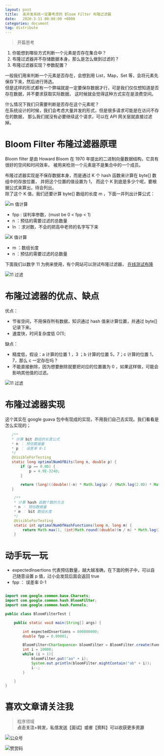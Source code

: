 ```yaml
---
layout: post
title:  高并发系统一定要考虑的 Bloom Filter 布隆过滤器
date:   2020-3-11 00:00:00 +0800
categories: document
tag: distribute
---
```


>开篇思考  
1. 你能想到哪些方式判断一个元素是否存在集合中？
2. 布隆过滤器并不存储数据本身，那么是怎么做到过滤的？
3. 布隆过滤器实现？参数配置？

一般我们用来判断一个元素是否存在，会想到用 List，Map，Set 等，会将元素先保存下来，然后进行筛选。  
但是这样的形式都有一个弊端就是一定要保存数据才行，可是我们仅仅想知道是否存在数据，并不要求获取实际数据，
这时候就会觉得这种方式实在是浪费空间。  

什么情况下我们只需要判断是否存在这个元素呢？  
在系统设计的时候，我们会考虑大量并发的形式，但是很多请求可能是在访问不存在的数据，
那么我们就没有必要继续这个请求，可以在 API 网关层就直接过滤掉。  

# Bloom Filter 布隆过滤器原理

Bloom filter 是由 Howard Bloom 在 1970 年提出的二进制向量数据结构，它具有很好的空间和时间效率，
被用来检测一个元素是不是集合中的一个成员。  

布隆过滤器实现是不保存数据本身，而是通过 K 个 hash 函数来计算在 byte[] 数组中的存放位置，
并把这个位置的值设置为 1， 而这个 K 到底是多少个呢，要根据公式来算出，待会列出。  
除了这个 K 值，我们还要计算 byte[] 数组的长度 m ，下面一并列出计算公式：

![m 值计算](https://torgor.github.io/styles/images/redis/bloom-filter-m-equation.png)  

* fpp : 误判率参数，(must be 0 < fpp < 1)
* n   ：预估的需要过滤的总数量
* ln  ：求对数，不会的把高中老师的名字写下来  

![K 值计算](https://torgor.github.io/styles/images/redis/bloom-filter-k-equation.png)  

* m ：数组长度
* n ：预估的需要过滤的总数量

 下面我们以数字 11 为例来使用，有个网站可以测试布隆过滤器，
 [在线测试布隆](https://www.jasondavies.com/bloomfilter/)
 
 ![11 过滤](https://torgor.github.io/styles/images/redis/bloom-filter-step-11.png)  
 
# 布隆过滤器的优点、缺点  

优点：  
* 节省空间，不用保存所有数据，知识通过 hash 值来计算位置，并通过 byte[] 记录下来。
* 速度快，时间复杂度低 O(1);

缺点：  
* 精度低，假设：a 计算的位置 1 ，3 ；b 计算的位置 5，7；c 计算的位置 1，7，那么 c 一定存在吗？
* 不能直接删除，因为想要删除就要把对应的位置置为 0 ，如果这样做，可能会影响其他值的过滤。

 ![11 过滤](https://torgor.github.io/styles/images/redis/bloom-filter-conflict.png)  
 
 # 布隆过滤器实现
 
 这个其实在 google guava 包中有现成的实现，不用我们自己去实现。我们看看是怎么实现的；
 
 ```java
    /**
    * 计算 bit 数组的长度公式
    * n ： 预估数据量
    * p ： 误差率 0-1
    */
    @VisibleForTesting
    static long optimalNumOfBits(long n, double p) {
        if (p == 0.0D) {
            p = 4.9E-324D;
        }

        return (long)((double)(-n) * Math.log(p) / (Math.log(2.0D) * Math.log(2.0D)));
    }
```

```java
    /**
    * 计算 hash 函数个数的方法
    * n ： 预估数据量
    * m ： bit 数组长度
    */
    @VisibleForTesting
    static int optimalNumOfHashFunctions(long n, long m) {
        return Math.max(1, (int)Math.round((double)(m / n) * Math.log(2.0D)));
    }
```

# 动手玩一玩   

* expectedInsertions 代表预估数量，越大越准确，在下面的例子中，可以自己随意设置 p 值，过小会发现后面会返回 true
* fpp ： 误差率 0-1


```java

import com.google.common.base.Charsets;
import com.google.common.hash.BloomFilter;
import com.google.common.hash.Funnels;

public class BloomFilterTest {

    public static void main(String[] args) {

        int expectedInsertions = 800000000;
        double fpp = 0.00001;

        BloomFilter<CharSequence> bloomFilter = BloomFilter.create(Funnels.stringFunnel(Charsets.UTF_8), expectedInsertions, fpp);
        int i = 10000;
        while (i > 1){
            bloomFilter.put("aa" + i);
            System.out.println(bloomFilter.mightContain("ab" + i));
            i--;
        }

    }
}


```

# 喜欢文章请关注我  
  
> 程序领域  
**点击关注+转发，私信发送【面试】或者【资料】可以收获更多资源**

![公众号](https://torgor.github.io/styles/images/my-public-ma.png)

![赞赏码](https://torgor.github.io/styles/images/my-zanshang-ma.png)








